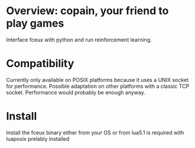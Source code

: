 # Overview: copain, your friend to play games

Interface fceux with python and run reinforcement learning.

# Compatibility

Currently only available on POSIX platforms because it uses a UNIX socket for performance.
Possible adaptation on other platforms with a classic TCP socket. Performance would probably be enough anyway.

# Install

Install the fceux binary either from your OS or from
lua5.1 is required with luaposix prelably installed
